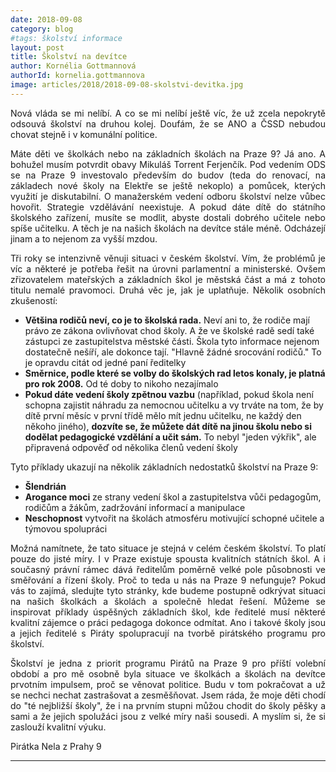 ```yaml
---
date: 2018-09-08
category: blog
#tags: školství informace
layout: post
title: Školství na devítce
author: Kornélia Gottmannová
authorId: kornelia.gottmannova
image: articles/2018/2018-09-08-skolstvi-devitka.jpg
---
```

<p style='text-align: justify;'>
Nová vláda se mi nelíbí. A co se mi nelíbí ještě víc, že už zcela nepokrytě odsouvá školství na druhou kolej. Doufám, že se ANO a ČSSD nebudou chovat stejně i v komunální politice.
</p><p style='text-align: justify;'>
Máte děti ve školkách nebo na základních školách na Praze 9? Já ano. A bohužel musím potvrdit obavy Mikuláš Torrent Ferjenčík. Pod vedením ODS se na Praze 9 investovalo především do budov (teda do renovací, na základech nové školy na Elektře se ještě nekoplo) a pomůcek, kterých využití je diskutabilní. O manažerském vedení odboru školství nelze vůbec hovořit. Strategie vzdělávání neexistuje. A pokud dáte dítě do státního školského zařízení, musíte se modlit, abyste dostali dobrého učitele nebo spíše učitelku. A těch je na našich školách na devítce stále méně. Odcházejí jinam a to nejenom za vyšší mzdou. 
</p><p style='text-align: justify;'>
Tři roky se intenzivně věnuji situaci v českém školství. Vím, že problémů je víc a některé je potřeba řešit na úrovni parlamentní a ministerské. Ovšem zřizovatelem mateřských a základních škol je městská část a má z tohoto titulu nemalé pravomoci. Druhá věc je, jak je uplatňuje. Několik osobních zkušeností:</p>
<ul class="dashed">
<li><b>Většina rodičů neví, co je to školská rada.</b> Neví ani to, že rodiče mají právo ze zákona ovlivňovat chod školy. A že ve školské radě sedí také zástupci ze zastupitelstva městské části. Škola tyto informace nejenom dostatečně nešíří, ale dokonce tají. "Hlavně žádné srocování rodičů." To je opravdu citát od jedné paní ředitelky</li>
<li><b>Směrnice, podle které se volby do školských rad letos konaly, je platná pro rok 2008.</b> Od té doby to nikoho nezajímalo</li>
<li><b>Pokud dáte vedení školy zpětnou vazbu</b> (například, pokud škola není schopna zajistit náhradu za nemocnou učitelku a vy trváte na tom, že by dítě první měsíc v první třídě mělo mít jednu učitelku, ne každý den někoho jiného), <b>dozvíte se, že můžete dát dítě na jinou školu nebo si dodělat pedagogické vzdělání a učit sám.</b> To nebyl "jeden výkřik", ale připravená odpověď od několika členů vedení školy</li>
</ul>
<p style='text-align: justify;'>
Tyto příklady ukazují na několik základních nedostatků školství na Praze 9:
</p>
<ul class="dashed">
<li><b>Šlendrián</b></li>
<li><b>Arogance moci</b> ze strany vedení škol a zastupitelstva vůči pedagogům, rodičům a žákům, zadržování informací a manipulace</li>
<li><b>Neschopnost</b> vytvořit na školách atmosféru motivující schopné učitele a týmovou spolupráci</li>
</ul><p style='text-align: justify;'>
Možná namítnete, že tato situace je stejná v celém českém školství. To platí pouze do jisté míry. I v Praze existuje spousta kvalitních státních škol. A i současný právní rámec dává ředitelům poměrně velké pole působnosti ve směřování a řízení školy. Proč to teda u nás na Praze 9 nefunguje? Pokud vás to zajímá, sledujte tyto stránky, kde budeme postupně odkrývat situaci na našich školkách a školách a společně hledat řešení. Můžeme se inspirovat příklady úspěšných základních škol, kde ředitelé musí některé kvalitní zájemce o práci pedagoga dokonce odmítat. Ano i takové školy jsou a jejich ředitelé s Piráty spolupracují na tvorbě pirátského programu pro školství.
</p><p style='text-align: justify;'>
Školství je jedna z priorit programu Pirátů na Praze 9 pro příští volební období a pro mě osobně byla situace ve školkách a školách na devítce prvotním impulsem, proč se věnovat politice. Budu v tom pokračovat a už se nechci nechat zastrašovat a zesměšňovat. Jsem ráda, že moje děti chodí do "té nejbližší školy", že i na prvním stupni můžou chodit do školy pěšky a sami a že jejich spolužáci jsou z velké míry naši sousedi. A myslím si, že si zaslouží kvalitní výuku.
</p><p style='text-align: justify;'>
Pirátka Nela z Prahy 9</p>

---